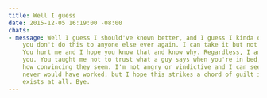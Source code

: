 ```yaml
---
title: Well I guess
date: 2015-12-05 16:19:00 -08:00
chats:
- message: Well I guess I should've known better, and I guess I kinda of did. I hope
    you don't do this to anyone else ever again. I can take it but not everyone can.
    You hurt me and I hope you know that and know why. Regardless, I am glad I met
    you. You taught me not to trust what a guy says when you're in bed, no matter
    how convincing they seem. I'm not angry or vindictive and I can see now that it
    never would have worked; but I hope this strikes a chord of guilt in you, if one
    exists at all. Bye.
---
```



